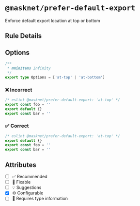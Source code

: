 <!-- begin title -->

# `@masknet/prefer-default-export`

Enforce default export location at top or bottom

<!-- end title -->

## Rule Details

## Options

<!-- begin options -->

```ts
/**
 * @minItems Infinity
 */
export type Options = ['at-top' | 'at-bottom']
```

<!-- end options -->

### :x: Incorrect

```ts
/* eslint @masknet/prefer-default-export: 'at-top' */
export const foo = ''
export default {}
export const bar = ''
```

### :white_check_mark: Correct

```ts
/* eslint @masknet/prefer-default-export: 'at-top' */
export default {}
export const foo = ''
export const bar = ''
```

## Attributes

<!-- begin attributes -->

- [ ] :white_check_mark: Recommended
- [ ] :wrench: Fixable
- [ ] :bulb: Suggestions
- [x] :gear: Configurable
- [ ] :thought_balloon: Requires type information

<!-- end attributes -->
